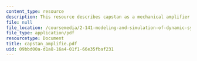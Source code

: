 ```yaml
---
content_type: resource
description: This resource describes capstan as a mechanical amplifier.
file: null
file_location: /coursemedia/2-141-modeling-and-simulation-of-dynamic-systems-fall-2006/09bbd00ad1a816a401f166e35fbaf231_capstan_amplifie.pdf
file_type: application/pdf
resourcetype: Document
title: capstan_amplifie.pdf
uid: 09bbd00a-d1a8-16a4-01f1-66e35fbaf231
---
```

